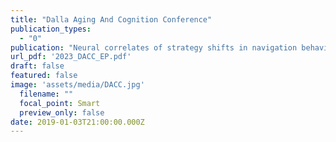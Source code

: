 ```yaml
---
title: "Dalla Aging And Cognition Conference"
publication_types:
  - "0"
publication: "Neural correlates of strategy shifts in navigation behavior"
url_pdf: '2023_DACC_EP.pdf'
draft: false
featured: false
image: 'assets/media/DACC.jpg'
  filename: ""
  focal_point: Smart
  preview_only: false
date: 2019-01-03T21:00:00.000Z
---
```

